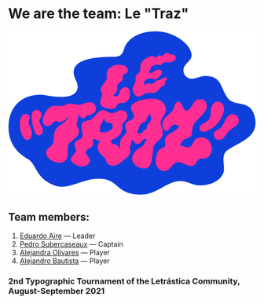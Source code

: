# We are the team: Le "Traz"

![Logo](./_images/leTrazLogo.png)

## Team members:
1. [Eduardo Aire](https://www.instagram.com/eduairet) — Leader
2. [Pedro Subercaseaux](https://www.instagram.com/pedro_subercaseaux) — Captain
3. [Alejandra Olivares](https://www.instagram.com/im.ale.o) — Player
4. [Alejandro Bautista](https://www.instagram.com/el_letritas) — Player

### 2nd Typographic Tournament of the Letrástica Community, August-September 2021
